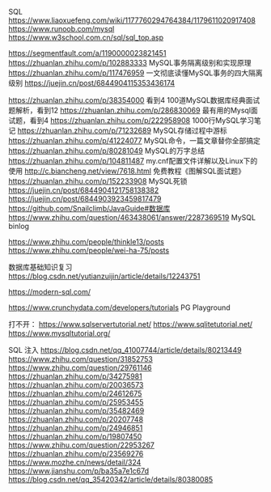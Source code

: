 SQL
https://www.liaoxuefeng.com/wiki/1177760294764384/1179611020917408
https://www.runoob.com/mysql
https://www.w3school.com.cn/sql/sql_top.asp


https://segmentfault.com/a/1190000023821451
https://zhuanlan.zhihu.com/p/102883333
MySQL事务隔离级别和实现原理 https://zhuanlan.zhihu.com/p/117476959
一文彻底读懂MySQL事务的四大隔离级别 https://juejin.cn/post/6844904115353436174

https://zhuanlan.zhihu.com/p/38354000 看到4
100道MySQL数据库经典面试题解析，看到12 https://zhuanlan.zhihu.com/p/286830069
最有用的Mysql面试题，看到4 https://zhuanlan.zhihu.com/p/222958908
1000行MySQL学习笔记 https://zhuanlan.zhihu.com/p/71232689
MySQL存储过程中游标 https://zhuanlan.zhihu.com/p/41224077
MySQL命令，一篇文章替你全部搞定 https://zhuanlan.zhihu.com/p/80281049
MySQL的万字总结 https://zhuanlan.zhihu.com/p/104811487
my.cnf配置文件详解以及Linux下的使用 http://c.biancheng.net/view/7618.html
免费教程《图解SQL面试题》 https://zhuanlan.zhihu.com/p/152233908
MySQL死锁 https://juejin.cn/post/6844904121758138382 https://juejin.cn/post/6844903923459817479
https://github.com/Snailclimb/JavaGuide#数据库
https://www.zhihu.com/question/463438061/answer/2287369519 MySQL binlog

https://www.zhihu.com/people/thinkle13/posts
https://www.zhihu.com/people/wei-ha-75/posts

数据库基础知识复习 https://blog.csdn.net/yutianzuijin/article/details/12243751

https://modern-sql.com/

https://www.crunchydata.com/developers/tutorials PG Playground

打不开：
https://www.sqlservertutorial.net/
https://www.sqlitetutorial.net/
https://www.mysqltutorial.org/

SQL 注入
https://blog.csdn.net/qq_41007744/article/details/80213449
https://www.zhihu.com/question/31852753
https://www.zhihu.com/question/29761146
https://zhuanlan.zhihu.com/p/34275981
https://zhuanlan.zhihu.com/p/20036573
https://zhuanlan.zhihu.com/p/24612675
https://zhuanlan.zhihu.com/p/25953455
https://zhuanlan.zhihu.com/p/35482469
https://zhuanlan.zhihu.com/p/20207748
https://zhuanlan.zhihu.com/p/24946851
https://zhuanlan.zhihu.com/p/19807450
https://www.zhihu.com/question/22953267
https://zhuanlan.zhihu.com/p/23569276
https://www.mozhe.cn/news/detail/324
https://www.jianshu.com/p/ba35a7e1c67d
https://blog.csdn.net/qq_35420342/article/details/80380085
